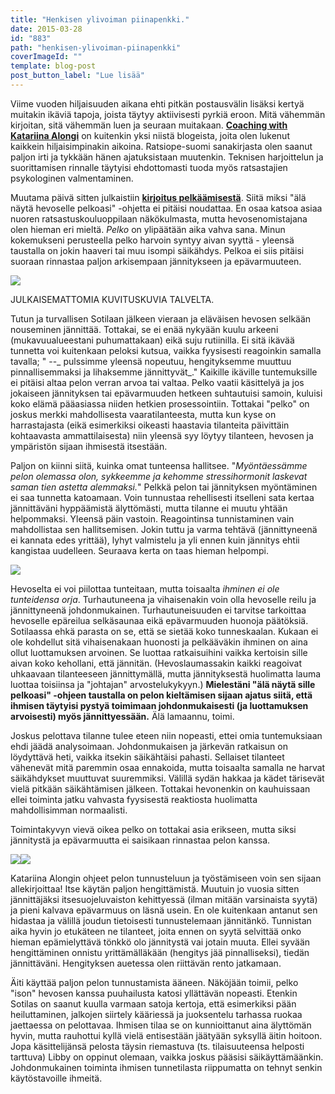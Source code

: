 ```yaml
---
title: "Henkisen ylivoiman piinapenkki."
date: 2015-03-28
id: "883"
path: "henkisen-ylivoiman-piinapenkki"
coverImageId: ""
template: blog-post
post_button_label: "Lue lisää"
---
```


Viime vuoden hiljaisuuden aikana ehti pitkän postausvälin lisäksi kertyä muitakin ikäviä tapoja, joista täytyy aktiivisesti pyrkiä eroon. Mitä vähemmän kirjoitan, sitä vähemmän luen ja seuraan muitakaan. [**Coaching with Katariina Alongi**](http://www.coachingwithconnection.com/) on kuitenkin yksi niistä blogeista, joita olen lukenut kaikkein hiljaisimpinakin aikoina. Ratsiope-suomi sanakirjasta olen saanut paljon irti ja tykkään hänen ajatuksistaan muutenkin. Teknisen harjoittelun ja suorittamisen rinnalle täytyisi ehdottomasti tuoda myös ratsastajien psykologinen valmentaminen.

Muutama päivä sitten julkaistiin **[kirjoitus pelkäämisestä](http://www.coachingwithconnection.com/sanakirja-osa-5-ala-nayta-pelkoasi/)**. Siitä miksi "älä näytä hevoselle pelkoasi" -ohjetta ei pitäisi noudattaa. En osaa katsoa asiaa nuoren ratsastuskouluoppilaan näkökulmasta, mutta hevosenomistajana olen hieman eri mieltä. _Pelko_ on ylipäätään aika vahva sana. Minun kokemukseni perusteella pelko harvoin syntyy aivan syyttä - yleensä taustalla on jokin haaveri tai muu isompi säikähdys. Pelkoa ei siis pitäisi suoraan rinnastaa paljon arkisempaan jännitykseen ja epävarmuuteen.

[![](/images/IMG_0221_.jpg)](http://3.bp.blogspot.com/-eCkPKhI2Lho/VRaiutZ7L8I/AAAAAAAAJbg/i8Ax3yUFMKU/s1600/IMG_0221_.jpg)

JULKAISEMATTOMIA KUVITUSKUVIA TALVELTA.

Tutun ja turvallisen Sotilaan jälkeen vieraan ja eläväisen hevosen selkään nouseminen jännittää. Tottakai, se ei enää nykyään kuulu arkeeni (mukavuualueestani puhumattakaan) eikä suju rutiinilla. Ei sitä ikävää tunnetta voi kuitenkaan peloksi kutsua, vaikka fyysisesti reagoinkin samalla tavalla; " --_ pulssimme yleensä nopeutuu, hengityksemme muuttuu pinnallisemmaksi ja lihaksemme jännittyvät_." Kaikille ikäville tuntemuksille ei pitäisi altaa pelon verran arvoa tai valtaa. Pelko vaatii käsittelyä ja jos jokaiseen jännityksen tai epävarmuuden hetkeen suhtautuisi samoin, kuluisi koko elämä pääasiassa niiden hetkien prosessointiin. Tottakai "pelko" on joskus merkki mahdollisesta vaaratilanteesta, mutta kun kyse on harrastajasta (eikä esimerkiksi oikeasti haastavia tilanteita päivittäin kohtaavasta ammattilaisesta) niin yleensä syy löytyy tilanteen, hevosen ja ympäristön sijaan ihmisestä itsestään.

Paljon on kiinni siitä, kuinka omat tunteensa hallitsee. "_Myöntäessämme pelon olemassa olon, sykkeemme ja kehomme stressihormonit laskevat saman tien astetta alemmaksi._" Pelkkä pelon tai jännityksen myöntäminen ei saa tunnetta katoamaan. Voin tunnustaa rehellisesti itselleni sata kertaa jännittäväni hyppäämistä älyttömästi, mutta tilanne ei muutu yhtään helpommaksi. Yleensä päin vastoin. Reagointinsa tunnistaminen vain mahdollistaa sen hallitsemisen. Jokin tuttu ja varma tehtävä (jännittyneenä ei kannata edes yrittää), lyhyt valmistelu ja yli ennen kuin jännitys ehtii kangistaa uudelleen. Seuraava kerta on taas hieman helpompi.

[![](/images/IMG_0828_3.jpg)](http://4.bp.blogspot.com/-kayUVnPlF1A/VRajOLWAeTI/AAAAAAAAJbo/YBmDJewov8I/s1600/IMG_0828_3.jpg)

Hevoselta ei voi piilottaa tunteitaan, mutta toisaalta _ihminen ei ole tunteidensa orja_. Turhautuneena ja vihaisenakin voin olla hevoselle reilu ja jännittyneenä johdonmukainen. Turhautuneisuuden ei tarvitse tarkoittaa hevoselle epäreilua selkäsaunaa eikä epävarmuuden huonoja päätöksiä. Sotilaassa ehkä parasta on se, että se sietää koko tunneskaalan. Kukaan ei ole kohdellut sitä vihaisenakaan huonosti ja pelkääväkin ihminen on aina ollut luottamuksen arvoinen. Se luottaa ratkaisuihini vaikka kertoisin sille aivan koko kehollani, että jännitän. (Hevoslaumassakin kaikki reagoivat uhkaavaan tilanteeseen jännittymällä, mutta jännityksestä huolimatta lauma luottaa toisiinsa ja "johtajan" arvostelukykyyn.) **Mielestäni "älä näytä sille pelkoasi" -ohjeen taustalla on pelon kieltämisen sijaan ajatus siitä, että ihmisen täytyisi pystyä toimimaan johdonmukaisesti (ja luottamuksen arvoisesti) myös jännittyessään.** Älä lamaannu, toimi.

Joskus pelottava tilanne tulee eteen niin nopeasti, ettei omia tuntemuksiaan ehdi jäädä analysoimaan. Johdonmukaisen ja järkevän ratkaisun on löydyttävä heti, vaikka itsekin säikähtäisi pahasti. Sellaiset tilanteet vähenevät mitä paremmin osaa ennakoida, mutta toisaalta samalla ne harvat säikähdykset muuttuvat suuremmiksi. Välillä sydän hakkaa ja kädet tärisevät vielä pitkään säikähtämisen jälkeen. Tottakai hevonenkin on kauhuissaan ellei toiminta jatku vahvasta fyysisestä reaktiosta huolimatta mahdollisimman normaalisti.

Toimintakyvyn vievä oikea pelko on tottakai asia erikseen, mutta siksi jännitystä ja epävarmuutta ei saisikaan rinnastaa pelon kanssa.

[![](/images/IMG_0152_.jpg)](http://3.bp.blogspot.com/-tRrhOk4A2WY/VRakWmPSAGI/AAAAAAAAJb0/ZJhd1kFJQbI/s1600/IMG_0152_.jpg)[![](/images/IMG_0167_.jpg)](http://4.bp.blogspot.com/-XtTrIi8GQUY/VRal0HElTiI/AAAAAAAAJcE/zckeJXEvEC8/s1600/IMG_0167_.jpg)

Katariina Alongin ohjeet pelon tunnusteluun ja työstämiseen voin sen sijaan allekirjoittaa! Itse käytän paljon hengittämistä. Muutuin jo vuosia sitten jännittäjäksi itsesuojeluvaiston kehittyessä (ilman mitään varsinaista syytä) ja pieni kalvava epävarmuus on läsnä usein. En ole kuitenkaan antanut sen hidastaa ja välillä joudun tietoisesti tunnustelemaan jännitänkö. Tunnistan aika hyvin jo etukäteen ne tilanteet, joita ennen on syytä selvittää onko hieman epämielyttävä tönkkö olo jännitystä vai jotain muuta. Ellei syvään hengittäminen onnistu yrittämälläkään (hengitys jää pinnalliseksi), tiedän jännittäväni. Hengityksen auetessa olen riittävän rento jatkamaan.

Äiti käyttää paljon pelon tunnustamista ääneen. Näköjään toimii, pelko "ison" hevosen kanssa puuhailusta katosi yllättävän nopeasti. Etenkin Sotilas on saanut kuulla varmaan satoja kertoja, että esimerkiksi pään heiluttaminen, jalkojen siirtely kääriessä ja juoksentelu tarhassa ruokaa jaettaessa on pelottavaa. Ihmisen tilaa se on kunnioittanut aina älyttömän hyvin, mutta rauhottui kyllä vielä entisestään jäätyään syksyllä äitin hoitoon. Jopa käsittelijänsä pelosta täysin riemastuva (ts. tilaisuuteensa helposti tarttuva) Libby on oppinut olemaan, vaikka joskus pääsisi säikäyttämäänkin. Johdonmukainen toiminta ihmisen tunnetilasta riippumatta on tehnyt senkin käytöstavoille ihmeitä.
